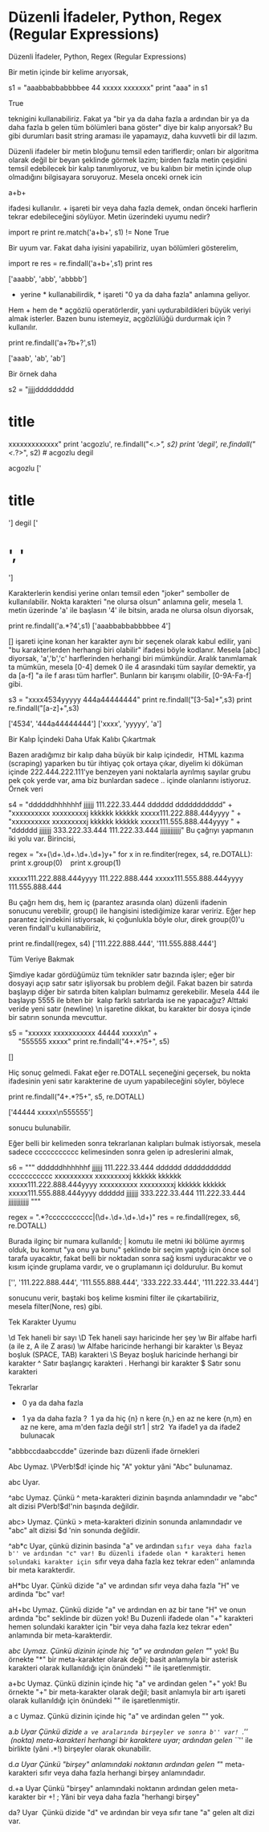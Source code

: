 # Düzenli İfadeler, Python, Regex (Regular Expressions)


Düzenli İfadeler, Python, Regex (Regular Expressions)




Bir metin içinde bir kelime arıyorsak,

s1 = "aaabbabbabbbbee 44 xxxxx xxxxxxx"
print "aaa" in s1

True

teknigini kullanabiliriz. Fakat ya "bir ya da daha fazla a ardından bir ya da daha fazla b gelen tüm bölümleri bana göster" diye bir kalıp arıyorsak? Bu gibi durumları basit string araması ile yapamayız, daha kuvvetli bir dil lazım.

Düzenli ifadeler bir metin bloğunu temsil eden tariflerdir; onları bir algoritma olarak değil bir beyan şeklinde görmek lazim; birden fazla metin çeşidini temsil edebilecek bir kalıp tanımlıyoruz, ve bu kalıbın bir metin içinde olup olmadığını bilgisayara soruyoruz. Mesela onceki ornek icin

a+b+

ifadesi kullanılır. + işareti bir veya daha fazla demek, ondan önceki harflerin tekrar edebileceğini söylüyor. Metin üzerindeki uyumu nedir?

import re
print re.match('a+b+', s1) != None
True

Bir uyum var. Fakat daha iyisini yapabiliriz, uyan bölümleri gösterelim,

import re
res = re.findall('a+b+',s1)
print res

['aaabb', 'abb', 'abbbb']

+ yerine * kullanabilirdik, * işareti "0 ya da daha fazla" anlamına geliyor.

Hem + hem de * açgözlü operatörlerdir, yani uydurabildikleri büyük veriyi almak isterler. Bazen bunu istemeyiz, açgözlülüğü durdurmak için ? kullanılır.

print re.findall('a+?b+?',s1)

['aaab', 'ab', 'ab']

Bir örnek daha

s2 = "jjjjddddddddd<H1>title</H1>xxxxxxxxxxxxx"
print 'acgozlu', re.findall("<.*>", s2)
print 'degil', re.findall("<.*?>", s2) # acgozlu degil

acgozlu ['<H1>title</H1>']
degil ['<H1>', '</H1>']

Karakterlerin kendisi yerine onları temsil eden "joker" semboller de kullanılabilir. Nokta karakteri "ne olursa olsun" anlamına gelir, mesela 1. metin üzerinde 'a' ile başlasın '4' ile bitsin, arada ne olursa olsun diyorsak,

print re.findall('a.*?4',s1)
['aaabbabbabbbbee 4']

[] işareti içine konan her karakter aynı bir seçenek olarak kabul edilir, yani "bu karakterlerden herhangi biri olabilir" ifadesi böyle kodlanır. Mesela [abc] diyorsak, 'a','b','c' harflerinden herhangi biri mümkündür. Aralık tanımlamak ta mümkün, mesela [0-4] demek 0 ile 4 arasındaki tüm sayılar demektir, ya da [a-f] "a ile f arası tüm harfler". Bunların bir karışımı olabilir, [0-9A-Fa-f] gibi.

s3 = "xxxx4534yyyyy 444a44444444"
print re.findall("[3-5a]+",s3)
print re.findall("[a-z]+",s3)

['4534', '444a44444444']
['xxxx', 'yyyyy', 'a']

Bir Kalıp İçindeki Daha Ufak Kalıbı Çıkartmak

Bazen aradığımız bir kalıp daha büyük bir kalıp içindedir,  HTML kazıma (scraping) yaparken bu tür ihtiyaç çok ortaya çıkar, diyelim ki döküman içinde 222.444.222.111'ye benzeyen yani noktalarla ayrılmış sayılar grubu pek çok yerde var, ama biz bunlardan sadece <tr> .. </tr> içinde olanlarını istiyoruz. Örnek veri

s4 = "ddddddhhhhhhf jjjjjj 111.222.33.444 dddddd ddddddddddd" + \
"xxxxxxxxxx xxxxxxxxxj kkkkkk kkkkkk <tr>xxxxx111.222.888.444yyyy</tr> " + \
"xxxxxxxxxx xxxxxxxxxj kkkkkk kkkkkk <tr>xxxxx111.555.888.444yyyy</tr> " + \
"dddddd jjjjjjj 333.222.33.444 111.222.33.444 jjjjjjjjjjjj"
Bu çağrıyı yapmanın iki yolu var. Birincisi,

regex = "<tr>x+(\d+\.\d+\.\d+\.\d+)y+</tr>"
for x in re.finditer(regex, s4, re.DOTALL):
   print x.group(0)
   print x.group(1)

<tr>xxxxx111.222.888.444yyyy</tr>
111.222.888.444
<tr>xxxxx111.555.888.444yyyy</tr>
111.555.888.444

Bu çağrı hem dış, hem iç (parantez arasında olan) düzenli ifadenin sonucunu verebilir, group() ile hangisini istediğimize karar veririz. Eğer hep parantez içindekini istiyorsak, ki çoğunlukla böyle olur, direk group(0)'u veren findall'u kullanabiliriz,

print re.findall(regex, s4)
['111.222.888.444', '111.555.888.444']

Tüm Veriye Bakmak

Şimdiye kadar gördüğümüz tüm teknikler satır bazında işler; eğer bir dosyayi açıp satır satır işliyorsak bu problem değil. Fakat bazen bir satırda başlayıp diğer bir satırda biten kalıpları bulmamız gerekebilir. Mesela 444 ile başlayıp 5555 ile biten bir  kalıp farklı satırlarda ise ne yapacağız? Alttaki veride yeni satır (newline) \n işaretine dikkat, bu karakter bir dosya içinde bir satırın sonunda mevcuttur.

s5 = "xxxxxx xxxxxxxxxxx 44444 xxxxx\n" + \
     "555555 xxxxx"
print re.findall("4+.*?5+", s5)

[]

Hiç sonuç gelmedi. Fakat eğer re.DOTALL seçeneğini geçersek, bu nokta ifadesinin yeni satır karakterine de uyum yapabileceğini söyler, böylece

print re.findall("4+.*?5+", s5, re.DOTALL)

['44444 xxxxx\n555555']

sonucu bulunabilir.

Eğer belli bir kelimeden sonra tekrarlanan kalıpları bulmak istiyorsak, mesela sadece ccccccccccc kelimesinden sonra gelen ip adreslerini almak,

s6 = """
ddddddhhhhhhf jjjjjj 111.222.33.444 dddddd ddddddddddd
ccccccccccc
xxxxxxxxxx xxxxxxxxxj kkkkkk kkkkkk xxxxx111.222.888.444yyyy
xxxxxxxxxx xxxxxxxxxj kkkkkk kkkkkk xxxxx111.555.888.444yyyy
dddddd jjjjjjj 333.222.33.444 111.222.33.444 jjjjjjjjjjjj
"""

regex = ".*?ccccccccccc|(\d+\.\d+\.\d+\.\d+)"
res = re.findall(regex, s6, re.DOTALL)

Burada ilginç bir numara kullanıldı; | komutu ile metni iki bölüme ayırmış olduk, bu komut "ya onu ya bunu" şeklinde bir seçim yaptığı için önce sol tarafa uyacaktır, fakat belli bir noktadan sonra sağ kısmi uyduracaktır ve o kısım içinde gruplama vardır, ve o gruplamanın içi doldurulur. Bu komut

['', '111.222.888.444', '111.555.888.444', '333.222.33.444', '111.222.33.444']

sonucunu verir, baştaki boş kelime kısmini filter ile çıkartabiliriz, mesela filter(None, res) gibi.

Tek Karakter Uyumu

\d Tek haneli bir sayı
\D Tek haneli sayı haricinde her şey
\w Bir alfabe harfi (a ile z, A ile Z arası)
\w Alfabe haricinde herhangi bir karakter
\s Beyaz boşluk (SPACE, TAB) karakteri
\S Beyaz boşluk haricinde herhangi bir karakter
^ Satır başlangıç karakteri
. Herhangi bir karakter
$ Satır sonu karakteri

Tekrarlar

*  0 ya da daha fazla
+  1 ya da daha fazla
?  1 ya da hiç
{n} n kere
{n,} en az ne kere
{n,m} en az ne kere, ama m'den fazla değil
str1 | str2  Ya ifade1 ya da ifade2 bulunacak 

"abbbccdaabccdde" üzerinde bazı düzenli ifade örnekleri

Abc Uymaz. \PVerb!\$d! içinde hiç "A" yoktur yâni "Abc" bulunamaz.

abc Uyar.

^abc Uymaz. Çünkü ^ meta-karakteri dizinin başında anlamındadır ve "abc" alt dizisi PVerb!\$d!'nin başında değildir.

abc> Uymaz. Çünkü > meta-karakteri dizinin sonunda anlamındadır ve "abc" alt dizisi $d 'nin sonunda değildir.

^ab*c Uyar, çünkü dizinin basinda "a" ve ardından ``sıfır veya daha fazla b'' ve ardından "c" var! Bu düzenli ifadede olan * karakteri hemen solundaki karakter için ``sıfır veya daha fazla kez tekrar
eden'' anlamında bir meta karakterdir.

aH*bc Uyar. Çünkü dizide "a" ve ardından sıfır veya daha fazla "H" ve ardinda "bc" var!

aH+bc Uymaz. Çünkü dizide "a" ve ardından en az bir tane "H" ve onun ardında "bc" seklinde bir düzen yok! Bu Duzenli ifadede olan "+" karakteri hemen solundaki karakter için "bir veya daha fazla kez tekrar eden" anlamında bir meta-karakterdir.

a*bc Uymaz. Çünkü dizinin içinde hiç "a" ve ardından gelen "*" yok! Bu örnekte "*" bir meta-karakter olarak değil; basit anlamıyla bir asterisk karakteri olarak kullanıldığı için önündeki "" ile işaretlenmiştir.

a+bc Uymaz. Çünkü dizinin içinde hiç "a" ve ardindan gelen "+" yok! Bu örnekte "+" bir meta-karakter olarak değil; basit anlamıyla bir artı işareti olarak kullanıldığı için önündeki "" ile işaretlenmiştir.

a c Uymaz. Çünkü dizinin içinde hiç "a" ve ardindan gelen "" yok.

a.*b Uyar Çünkü dizide ``a ve aralarında birşeyler ve sonra b'' var! ``.''  (nokta) meta-karakteri herhangi bir karaktere uyar; ardından gelen ``*'' ile birlikte (yâni .*!) birşeyler olarak okunabilir.

d.*a Uyar Çünkü "birşey" anlamındaki noktanın ardından gelen "*" meta-karakteri sıfır veya daha fazla herhangi birşey anlamındadır.

d.+a Uyar Çünkü "birşey" anlamındaki noktanın ardından gelen meta-karakter bir +! ; Yâni bir veya daha fazla "herhangi birşey"

da? Uyar  Çünkü dizide "d" ve ardından bir veya sıfır tane "a" gelen alt dizi var.





